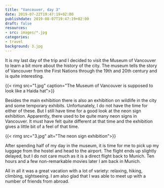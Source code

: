 ```yaml
---
title: "Vancouver, day 3"
date: 2019-07-22T19:47:19+02:00
publishdate: 2019-08-07T19:47:19+02:00
draft: false
resources:
- src: images/*.jpg
categories:
- travel
background: 3.jpg
---
```


It is my last day of the trip and I decided to visit the Museum of Vancouver to
learn a bit more about the history of the city. The museum tells the story of
Vancouver from the First Nations through the 19th and 20th century and is quite
interesting.

<!--more-->
{{< rimg src="1.jpg" caption="The Museum of Vancouver is supposed to look like a Haida hat">}}

Besides the main exhibition there is also an exhibition on wildlife in the city
and some temporary exhibits. Unfortunately, I do not have the time for either of
these. But I still have time for a good look at the neon sign exhibition.
Apparently, there used to be quite many neon signs in Vancouver. It must have
felt quite different at that time and the exhibition gives a little bit of
a feel of that time.

{{< rimg src="3.jpg" alt="The neon sign exhibition">}}

After spending half of my day in the museum, it is time for me to pick up my
luggage from the hostel and head to the airport. The flight ends up slightly
delayed, but I do not care much as it is a direct flight back to Munich. Ten
hours and a few non-remarkable movies later I am back in Munich.

All in all it was a great vacation with a lot of variety: relaxing, hiking,
climbing, sightseeing. I am also glad that I was able to meet up with a number
of friends from abroad.
